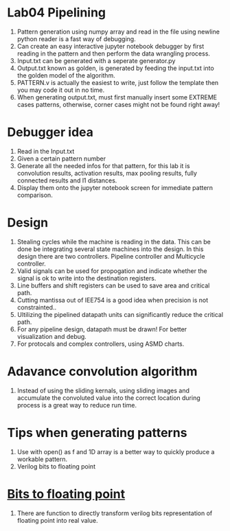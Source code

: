 # Lab04 Pipelining
1. Pattern generation using numpy array and read in the file using newline python reader is a fast way of debugging.
2. Can create an easy interactive jupyter notebook debugger by first reading in the pattern and then perform the data wrangling process.
3. Input.txt can be generated with a seperate generator.py
4. Output.txt known as golden, is generated by feeding the input.txt into the golden model of the algorithm.
5. PATTERN.v is actually the easiest to write, just follow the template then you may code it out in no time.
6. When generating output.txt, must first manually insert some EXTREME cases patterns, otherwise, corner cases might not be found right away!


# Debugger idea
1. Read in the Input.txt
2. Given a certain pattern number
3. Generate all the needed infos for that pattern, for this lab it is convolution results, activation results, max pooling results, fully connected results and l1 distances.
4. Display them onto the jupyter notebook screen for immediate pattern comparison.


# Design
1. Stealing cycles while the machine is reading in the data. This can be done be integrating several state machines into the design. In this design there are two controllers. Pipeline controller and Multicycle controller.
2. Valid signals can be used for propogation and indicate whether the signal is ok to write into the destination registers.
3. Line buffers and shift registers can be used to save area and critical path.
4. Cutting mantissa out of IEE754 is a good idea when precision is not constrainted..
5. Ultilizing the pipelined datapath units can significantly reduce the critical path.
6. For any pipeline design, datapath must be drawn! For better visualization and debug.
7. For protocals and complex controllers, using ASMD charts.

# Adavance convolution algorithm
1. Instead of using the sliding kernals, using sliding images and accumulate the convoluted value into the correct location during process is a great way to reduce run time.

# Tips when generating patterns
1. Use with open() as f and 1D array is a better way to quickly produce a workable pattern.
2. Verilog bits to floating point

# [Bits to floating point](https://blog.csdn.net/w40306030072/article/details/43021399)
1. There are function to directly transform verilog bits representation of floating point into real value.